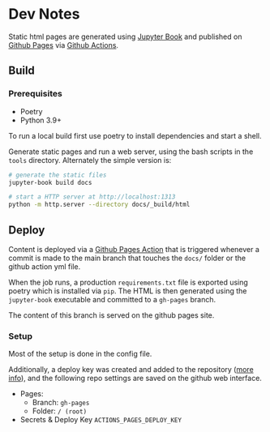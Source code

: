 Dev Notes
=========

Static html pages are generated using [Jupyter Book][] and published on
[Github Pages][] via [Github Actions][].

[Jupyter Book]: https://jupyterbook.org/
[Github Pages]: https://pages.github.com/
[Github Actions]: https://github.com/features/actions

Build
-----

### Prerequisites

* Poetry
* Python 3.9+

To run a local build first use poetry to install dependencies and start a
shell.

Generate static pages and run a web server, using the bash scripts in the
`tools` directory. Alternately the simple version is:

```bash
# generate the static files
jupyter-book build docs

# start a HTTP server at http://localhost:1313
python -m http.server --directory docs/_build/html
```

Deploy
------

Content is deployed via a [Github Pages Action][] that is triggered whenever a
commit is made to the main branch that touches the `docs/` folder or the
github action yml file.

When the job runs, a production `requirements.txt` file is exported using
poetry which is installed via `pip`. The HTML is then generated using the
`jupyter-book` executable and committed to a `gh-pages` branch.

The content of this branch is served on the github pages site.

[Github Pages Action]: https://github.com/peaceiris/actions-gh-pages

### Setup

Most of the setup is done in the [](.github/workflows/docs.yml) config file.

Additionally, a deploy key was created and added to the repository ([more
info][deploy-key]), and the following repo settings are saved on the github web
interface.

* Pages:
  * Branch: `gh-pages`
  * Folder: `/ (root)`
* Secrets & Deploy Key `ACTIONS_PAGES_DEPLOY_KEY`

[deploy-key]: https://github.com/peaceiris/actions-gh-pages#%EF%B8%8F-create-ssh-deploy-key
